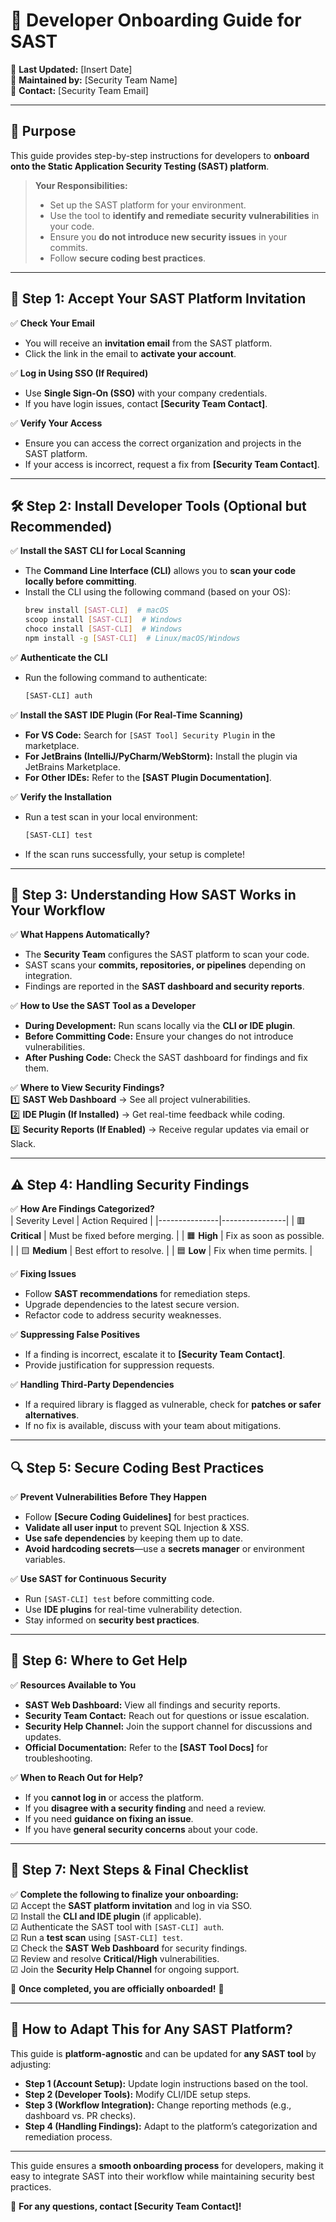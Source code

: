 # **🚀 Developer Onboarding Guide for SAST**  
📌 **Last Updated:** [Insert Date]  
📌 **Maintained by:** [Security Team Name]  
📌 **Contact:** [Security Team Email]  

---

## **📖 Purpose**  
This guide provides step-by-step instructions for developers to **onboard onto the Static Application Security Testing (SAST) platform**.  

> **Your Responsibilities:**  
> - Set up the SAST platform for your environment.  
> - Use the tool to **identify and remediate security vulnerabilities** in your code.  
> - Ensure you **do not introduce new security issues** in your commits.  
> - Follow **secure coding best practices**.  

---

## **📌 Step 1: Accept Your SAST Platform Invitation**  
✅ **Check Your Email**  
- You will receive an **invitation email** from the SAST platform.  
- Click the link in the email to **activate your account**.  

✅ **Log in Using SSO (If Required)**  
- Use **Single Sign-On (SSO)** with your company credentials.  
- If you have login issues, contact **[Security Team Contact]**.  

✅ **Verify Your Access**  
- Ensure you can access the correct organization and projects in the SAST platform.  
- If your access is incorrect, request a fix from **[Security Team Contact]**.  

---

## **🛠 Step 2: Install Developer Tools (Optional but Recommended)**  
✅ **Install the SAST CLI for Local Scanning**  
- The **Command Line Interface (CLI)** allows you to **scan your code locally before committing**.  
- Install the CLI using the following command (based on your OS):  
  ```bash
  brew install [SAST-CLI]  # macOS
  scoop install [SAST-CLI]  # Windows
  choco install [SAST-CLI]  # Windows
  npm install -g [SAST-CLI]  # Linux/macOS/Windows
  ```  

✅ **Authenticate the CLI**  
- Run the following command to authenticate:  
  ```bash
  [SAST-CLI] auth
  ```  

✅ **Install the SAST IDE Plugin (For Real-Time Scanning)**  
- **For VS Code:** Search for `[SAST Tool] Security Plugin` in the marketplace.  
- **For JetBrains (IntelliJ/PyCharm/WebStorm):** Install the plugin via JetBrains Marketplace.  
- **For Other IDEs:** Refer to the **[SAST Plugin Documentation]**.  

✅ **Verify the Installation**  
- Run a test scan in your local environment:  
  ```bash
  [SAST-CLI] test
  ```  
- If the scan runs successfully, your setup is complete!  

---

## **🔄 Step 3: Understanding How SAST Works in Your Workflow**  
✅ **What Happens Automatically?**  
- The **Security Team** configures the SAST platform to scan your code.  
- SAST scans your **commits, repositories, or pipelines** depending on integration.  
- Findings are reported in the **SAST dashboard and security reports**.  

✅ **How to Use the SAST Tool as a Developer**  
- **During Development:** Run scans locally via the **CLI or IDE plugin**.  
- **Before Committing Code:** Ensure your changes do not introduce vulnerabilities.  
- **After Pushing Code:** Check the SAST dashboard for findings and fix them.  

✅ **Where to View Security Findings?**  
1️⃣ **SAST Web Dashboard** → See all project vulnerabilities.  
2️⃣ **IDE Plugin (If Installed)** → Get real-time feedback while coding.  
3️⃣ **Security Reports (If Enabled)** → Receive regular updates via email or Slack.  

---

## **⚠ Step 4: Handling Security Findings**  
✅ **How Are Findings Categorized?**  
| Severity Level | Action Required |
|---------------|----------------|
| 🟥 **Critical** | Must be fixed before merging. |
| 🟧 **High** | Fix as soon as possible. |
| 🟨 **Medium** | Best effort to resolve. |
| 🟦 **Low** | Fix when time permits. |

✅ **Fixing Issues**  
- Follow **SAST recommendations** for remediation steps.  
- Upgrade dependencies to the latest secure version.  
- Refactor code to address security weaknesses.  

✅ **Suppressing False Positives**  
- If a finding is incorrect, escalate it to **[Security Team Contact]**.  
- Provide justification for suppression requests.  

✅ **Handling Third-Party Dependencies**  
- If a required library is flagged as vulnerable, check for **patches or safer alternatives**.  
- If no fix is available, discuss with your team about mitigations.  

---

## **🔍 Step 5: Secure Coding Best Practices**  
✅ **Prevent Vulnerabilities Before They Happen**  
- Follow **[Secure Coding Guidelines]** for best practices.  
- **Validate all user input** to prevent SQL Injection & XSS.  
- **Use safe dependencies** by keeping them up to date.  
- **Avoid hardcoding secrets**—use a **secrets manager** or environment variables.  

✅ **Use SAST for Continuous Security**  
- Run `[SAST-CLI] test` before committing code.  
- Use **IDE plugins** for real-time vulnerability detection.  
- Stay informed on **security best practices**.  

---

## **📖 Step 6: Where to Get Help**  
✅ **Resources Available to You**  
- **SAST Web Dashboard:** View all findings and security reports.  
- **Security Team Contact:** Reach out for questions or issue escalation.  
- **Security Help Channel:** Join the support channel for discussions and updates.  
- **Official Documentation:** Refer to the **[SAST Tool Docs]** for troubleshooting.  

✅ **When to Reach Out for Help?**  
- If you **cannot log in** or access the platform.  
- If you **disagree with a security finding** and need a review.  
- If you need **guidance on fixing an issue**.  
- If you have **general security concerns** about your code.  

---

## **🚀 Step 7: Next Steps & Final Checklist**  
✅ **Complete the following to finalize your onboarding:**  
☑ Accept the **SAST platform invitation** and log in via SSO.  
☑ Install the **CLI and IDE plugin** (if applicable).  
☑ Authenticate the SAST tool with `[SAST-CLI] auth`.  
☑ Run a **test scan** using `[SAST-CLI] test`.  
☑ Check the **SAST Web Dashboard** for security findings.  
☑ Review and resolve **Critical/High** vulnerabilities.  
☑ Join the **Security Help Channel** for ongoing support.  

🎯 **Once completed, you are officially onboarded!** 🎯  

---

## **📌 How to Adapt This for Any SAST Platform?**  
This guide is **platform-agnostic** and can be updated for **any SAST tool** by adjusting:  
- **Step 1 (Account Setup):** Update login instructions based on the tool.  
- **Step 2 (Developer Tools):** Modify CLI/IDE setup steps.  
- **Step 3 (Workflow Integration):** Change reporting methods (e.g., dashboard vs. PR checks).  
- **Step 4 (Handling Findings):** Adapt to the platform’s categorization and remediation process.  

---

This guide ensures a **smooth onboarding process** for developers, making it easy to integrate SAST into their workflow while maintaining security best practices.  

🚀 **For any questions, contact [Security Team Contact]!**  

